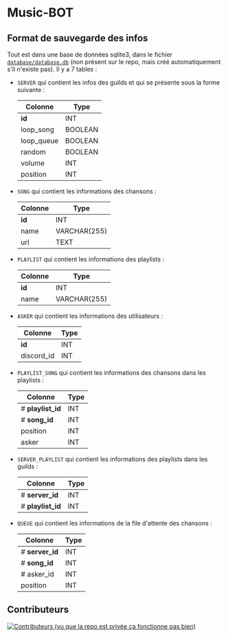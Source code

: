 # Music-BOT

## Format de sauvegarde des infos

Tout est dans une base de données sqlite3, dans le fichier [`database/database.db`](database/database.db) (non présent
sur le repo, mais créé automatiquement s'il n'existe pas).
Il y a 7 tables :

- `SERVER` qui contient les infos des guilds et qui se présente sous la forme suivante :

  | Colonne    | Type    |
  |------------|---------|
  | __id__     | INT     |
  | loop_song  | BOOLEAN |
  | loop_queue | BOOLEAN |
  | random     | BOOLEAN |
  | volume     | INT     |
  | position   | INT     |

- `SONG` qui contient les informations des chansons :

  | Colonne | Type         |
  |---------|--------------|
  | __id__  | INT          |
  | name    | VARCHAR(255) |
  | url     | TEXT         |

- `PLAYLIST` qui contient les informations des playlists :

  | Colonne       | Type         |
  |---------------|--------------|
  | __id__        | INT          |
  | name          | VARCHAR(255) |

- `ASKER` qui contient les informations des utilisateurs :

  | Colonne    | Type |
  |------------|------|
  | __id__     | INT  |
  | discord_id | INT  |

- `PLAYLIST_SONG` qui contient les informations des chansons dans les playlists :

  | Colonne           | Type |
  |-------------------|------|
  | # __playlist_id__ | INT  |
  | # __song_id__     | INT  |
  | position          | INT  |
  | asker             | INT  |

- `SERVER_PLAYLIST` qui contient les informations des playlists dans les guilds :

  | Colonne           | Type |
  |-------------------|------|
  | # __server_id__   | INT  |
  | # __playlist_id__ | INT  |

- `QUEUE` qui contient les informations de la file d'attente des chansons :

  | Colonne         | Type         |
  |-----------------|--------------|
  | # __server_id__ | INT          |
  | # __song_id__   | INT          |
  | # asker_id      | INT          |
  | position        | INT          |

## Contributeurs

[![Contributeurs (vu que la repo est privée ça fonctionne pas bien)](https://contrib.rocks/image?repo=e-psi-lon/Music-BOT)](https://github.com/e-psi-lon/Music-BOT/graphs/contributors)
